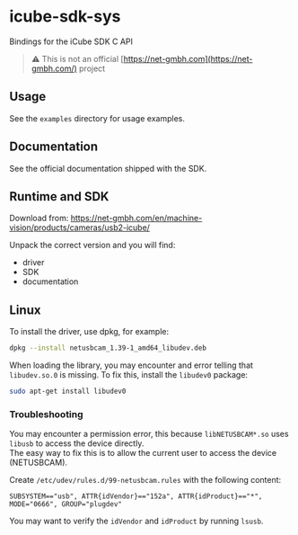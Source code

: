 # icube-sdk-sys
 Bindings for the iCube SDK C API

> ⚠️ This is not an official [https://net-gmbh.com](https://net-gmbh.com/) project

## Usage

See the `examples` directory for usage examples.

## Documentation

See the official documentation shipped with the SDK.

## Runtime and SDK

Download from: <https://net-gmbh.com/en/machine-vision/products/cameras/usb2-icube/>

Unpack the correct version and you will find:
- driver
- SDK
- documentation

## Linux

To install the driver, use dpkg, for example:
```bash
dpkg --install netusbcam_1.39-1_amd64_libudev.deb
```

When loading the library, you may encounter and error telling that `libudev.so.0` is missing. To fix this, install the `libudev0` package:
```bash
sudo apt-get install libudev0
```

### Troubleshooting

You may encounter a permission error, this because `libNETUSBCAM*.so` uses `libusb` to access the device directly.  
The easy way to fix this is to allow the current user to access the device (NETUSBCAM).

Create `/etc/udev/rules.d/99-netusbcam.rules` with the following content:
```plain
SUBSYSTEM=="usb", ATTR{idVendor}=="152a", ATTR{idProduct}=="*", MODE="0666", GROUP="plugdev"
```
You may want to verify the `idVendor` and `idProduct` by running `lsusb`.